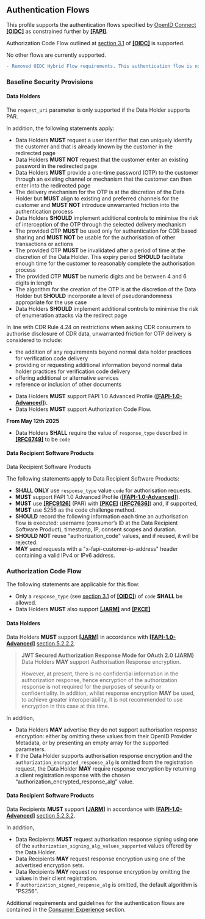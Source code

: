 ## Authentication Flows
This profile supports the authentication flows specified by [OpenID Connect](https://openid.net/specs/openid-connect-core-1_0.html) **[[OIDC]](#nref-OIDC)** as constrained further by **[[FAPI]](#iref-FAPI)**.


Authorization Code Flow outlined at [section 3.1](https://openid.net/specs/openid-connect-core-1_0.html#CodeFlowAuth) of **[[OIDC]](#nref-OIDC)** is supported.

No other flows are currently supported.

```diff
- Removed OIDC Hybrid Flow requirements. This authentication flow is no longer supported
```

### Baseline Security Provisions

#### Data Holders
The `request_uri` parameter is only supported if the Data Holder supports PAR.

In addition, the following statements apply:

- Data Holders **MUST** request a user identifier that can uniquely identify the customer and that is already known by the customer in the redirected page
- Data Holders **MUST NOT** request that the customer enter an existing password in the redirected page
- Data Holders **MUST** provide a one-time password (OTP) to the customer through an existing channel or mechanism that the customer can then enter into the redirected page
- The delivery mechanism for the OTP is at the discretion of the Data Holder but **MUST** align to existing and preferred channels for the customer and **MUST NOT** introduce unwarranted friction into the authentication process
- Data Holders **SHOULD** implement additional controls to minimise the risk of interception of the OTP through the selected delivery mechanism
- The provided OTP **MUST** be used only for authentication for CDR based sharing and **MUST NOT** be usable for the authorisation of other transactions or actions
- The provided OTP **MUST** be invalidated after a period of time at the discretion of the Data Holder.  This expiry period **SHOULD** facilitate enough time for the customer to reasonably complete the authorisation process
- The provided OTP **MUST** be numeric digits and be between 4 and 6 digits in length
- The algorithm for the creation of the OTP is at the discretion of the Data Holder but **SHOULD** incorporate a level of pseudorandomness appropriate for the use case
- Data Holders **SHOULD** implement additional controls to minimise the risk of enumeration attacks via the redirect page

In line with CDR Rule 4.24 on restrictions when asking CDR consumers to authorise disclosure of CDR data, unwarranted friction for OTP delivery is considered to include:

- the addition of any requirements beyond normal data holder practices for verification code delivery
- providing or requesting additional information beyond normal data holder practices for verification code delivery
- offering additional or alternative services
- reference or inclusion of other documents

* Data Holders **MUST** support FAPI 1.0 Advanced Profile (**[[FAPI-1.0-Advanced]](#nref-FAPI-1-0-Advanced)**).
* Data Holders **MUST** support Authorization Code Flow.  

**From May 12th 2025**   

* Data Holders **SHALL** require the value of `response_type` described in [**[RFC6749]**](#nref-RFC6749) to be `code`


#### Data Recipient Software Products

Data Recipient Software Products 

The following statements apply to Data Recipient Software Products:

- **SHALL ONLY** use `response_type` value `code` for authorisation requests.
- **MUST** support FAPI 1.0 Advanced Profile (**[[FAPI-1.0-Advanced]](#nref-FAPI-1-0-Advanced)**).
- **MUST** use **[[RFC9126]](#nref-RFC9126)** (PAR) with **[[PKCE]](#nref-PKCE)** (**[[RFC7636]](#nref-RFC7636)**) and, if supported, **MUST** use S256 as the code challenge method.
- **SHOULD** record the following information each time an authorisation flow is executed: username (consumer’s ID at the Data Recipient Software Product), timestamp, IP, consent scopes and duration.
- **SHOULD NOT** reuse "authorization_code" values, and if reused, it will be rejected.
- **MAY** send requests with a "x-fapi-customer-ip-address" header containing a valid IPv4 or IPv6 address.

### Authorization Code Flow

The following statements are applicable for this flow:

- Only a `response_type` (see [section 3.1](https://openid.net/specs/openid-connect-core-1_0.html#CodeFlowAuth) of **[[OIDC]](#nref-OIDC)**) of `code` **SHALL** be allowed.
- Data Holders **MUST** also support **[[JARM]](#nref-JARM)** and **[[PKCE]](#nref-PKCE)**

#### Data Holders
Data Holders **MUST** support **[[JARM]](#nref-JARM)** in accordance with **[[FAPI-1.0-Advanced]](#nref-FAPI-1-0-Advanced)** [section 5.2.2.2](https://openid.net/specs/openid-financial-api-part-2-1_0.html#jarm).

> **JWT Secured Authorization Response Mode for OAuth 2.0 (JARM)**
> Data Holders **MAY** support Authorisation Response encryption.
>
> However, at present, there is no confidential information in the authorization response, hence encryption of the authorization response is not required for the purposes of security or confidentiality. In addition, whilst response encryption **MAY** be used, to achieve greater interoperability, it is not recommended to use encryption in this case at this time.

In addition,

* Data Holders **MAY** advertise they do not support authorisation response encryption: either by omitting these values from their OpenID Provider Metadata, or by presenting an empty array for the supported parameters.
* If the Data Holder supports authorisation response encryption and the `authorization_encrypted_response_alg` is omitted from the registration request, the Data Holder **MAY** require response encryption by returning a client registration response with the chosen “authorization_encrypted_response_alg” value.

#### Data Recipient Software Products
Data Recipients **MUST** support **[[JARM]](#nref-JARM)** in accordance with **[[FAPI-1.0-Advanced]](#nref-FAPI-1-0-Advanced)** [section 5.2.3.2](https://openid.net/specs/openid-financial-api-part-2-1_0.html#jarm-1).

In addition,

* Data Recipients **MUST** request authorisation response signing using one of the `authorization_signing_alg_values_supported` values offered by the Data Holder.
* Data Recipients **MAY** request response encryption using one of the advertised encryption sets.
* Data Recipients **MAY** request no response encryption by omitting the values in their client registration.
* If `authorization_signed_response_alg` is omitted, the default algorithm is "PS256".


Additional requirements and guidelines for the authentication flows are contained in the [Consumer Experience](#consumer-experience) section.
